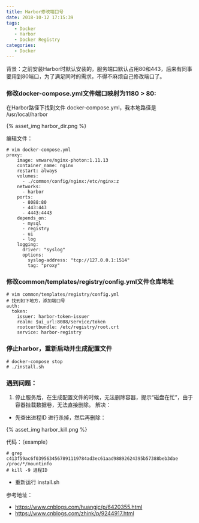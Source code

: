 ```yaml
---
title: Harbor修改端口号
date: 2018-10-12 17:15:39
tags:
   - Docker
   - Harbor
   - Docker Registry
categories:
   - Docker
---
```


背景：之前安装Harbor时默认安装的，服务端口默认占用80和443，后来有同事要用到80端口，为了满足同时的需求，不得不麻烦自己修改端口了。

### 修改docker-compose.yml文件端口映射为1180 > 80:

在Harbor路径下找到文件 docker-compose.yml，我本地路径是 /usr/local/harbor

{% asset_img harbor_dir.png  %}

编辑文件：
```
# vim docker-compose.yml
proxy:
    image: vmware/nginx-photon:1.11.13
    container_name: nginx
    restart: always
    volumes:
      - ./common/config/nginx:/etc/nginx:z
    networks:
      - harbor
    ports:
      - 8088:80
      - 443:443
      - 4443:4443
    depends_on:
      - mysql
      - registry
      - ui
      - log
    logging:
      driver: "syslog"
      options:
        syslog-address: "tcp://127.0.0.1:1514"
        tag: "proxy"
```
### 修改common/templates/registry/config.yml文件仓库地址
```
# vim common/templates/registry/config.yml
# 找到如下地方，添加端口号
auth:
  token:
    issuer: harbor-token-issuer
    realm: $ui_url:8088/service/token
    rootcertbundle: /etc/registry/root.crt
    service: harbor-registry
```

### 停止harbor，重新启动并生成配置文件
```
# docker-compose stop
# ./install.sh
```

### 遇到问题：
1. 停止服务后，在生成配置文件的时候，无法删除容器，提示“磁盘在忙”，由于容器挂载数据卷，无法直接删除。
    解决：
- 先查出进程ID 进行杀掉，然后再删除：

{% asset_img harbor_kill.png  %}

代码：（example）
```
# grep c413f59ac6f0395634567891119784ad3ec61aad98892624395b57388beb3dae /proc/*/mountinfo
# kill -9 进程ID
```


- 重新运行 install.sh



参考地址：

- https://www.cnblogs.com/huangjc/p/6420355.html
- https://www.cnblogs.com/zhink/p/9244917.html